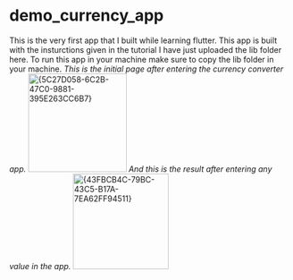 # demo_currency_app
This is the very first app that I built while learning flutter. This app is built with the insturctions given in the tutorial 
I have just uploaded the lib folder here. To run this app in your machine make sure to copy the lib folder in your machine.
*This is the initial page after entering the currency converter app.*
<img width="176" alt="{5C27D058-6C2B-47C0-9881-395E263CC6B7}" src="https://github.com/user-attachments/assets/ee17c77a-62e4-4d4a-8bc9-5d6d0dcabe2c">
*And this is the result after entering any value in the app.*
<img width="171" alt="{43FBCB4C-79BC-43C5-B17A-7EA62FF94511}" src="https://github.com/user-attachments/assets/93d12da9-4e0e-41c9-86ca-0fdb96107620">

